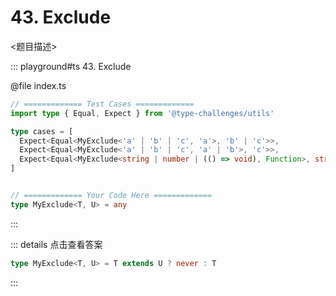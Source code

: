# 43. Exclude

<题目描述>

::: playground#ts 43. Exclude

@file index.ts

```ts
// ============= Test Cases =============
import type { Equal, Expect } from '@type-challenges/utils'

type cases = [
  Expect<Equal<MyExclude<'a' | 'b' | 'c', 'a'>, 'b' | 'c'>>,
  Expect<Equal<MyExclude<'a' | 'b' | 'c', 'a' | 'b'>, 'c'>>,
  Expect<Equal<MyExclude<string | number | (() => void), Function>, string | number>>,
]


// ============= Your Code Here =============
type MyExclude<T, U> = any
```

:::

::: details 点击查看答案

```ts
type MyExclude<T, U> = T extends U ? never : T
```

:::
